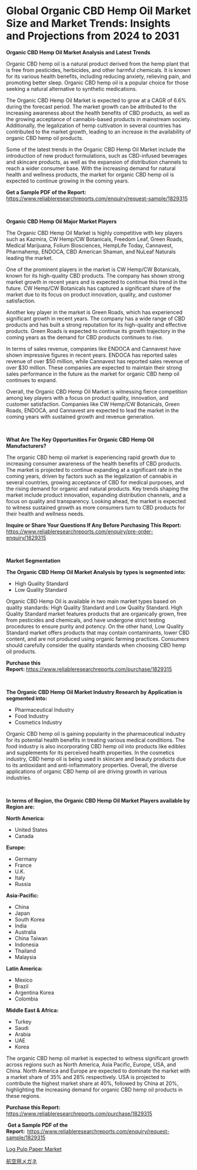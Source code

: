 <p><h1>Global Organic CBD Hemp Oil Market Size and Market Trends: Insights and Projections from 2024 to 2031</h1></p><p><strong>Organic CBD Hemp Oil Market Analysis and Latest Trends</strong></p>
<p><p>Organic CBD hemp oil is a natural product derived from the hemp plant that is free from pesticides, herbicides, and other harmful chemicals. It is known for its various health benefits, including reducing anxiety, relieving pain, and promoting better sleep. Organic CBD hemp oil is a popular choice for those seeking a natural alternative to synthetic medications.</p><p>The Organic CBD Hemp Oil Market is expected to grow at a CAGR of 6.6% during the forecast period. The market growth can be attributed to the increasing awareness about the health benefits of CBD products, as well as the growing acceptance of cannabis-based products in mainstream society. Additionally, the legalization of hemp cultivation in several countries has contributed to the market growth, leading to an increase in the availability of organic CBD hemp oil products.</p><p>Some of the latest trends in the Organic CBD Hemp Oil Market include the introduction of new product formulations, such as CBD-infused beverages and skincare products, as well as the expansion of distribution channels to reach a wider consumer base. With the increasing demand for natural health and wellness products, the market for organic CBD hemp oil is expected to continue growing in the coming years.</p></p>
<p><strong>Get a Sample PDF of the Report:&nbsp;</strong> <a href="https://www.reliableresearchreports.com/enquiry/request-sample/1829315">https://www.reliableresearchreports.com/enquiry/request-sample/1829315</a></p>
<p>&nbsp;</p>
<p><strong>Organic CBD Hemp Oil Major Market Players</strong></p>
<p><p>The Organic CBD Hemp Oil Market is highly competitive with key players such as Kazmira, CW Hemp/CW Botanicals, Freedom Leaf, Green Roads, Medical Marijuana, Folium Biosciences, HempLife Today, Cannavest, Pharmahemp, ENDOCA, CBD American Shaman, and NuLeaf Naturals leading the market. </p><p>One of the prominent players in the market is CW Hemp/CW Botanicals, known for its high-quality CBD products. The company has shown strong market growth in recent years and is expected to continue this trend in the future. CW Hemp/CW Botanicals has captured a significant share of the market due to its focus on product innovation, quality, and customer satisfaction.</p><p>Another key player in the market is Green Roads, which has experienced significant growth in recent years. The company has a wide range of CBD products and has built a strong reputation for its high-quality and effective products. Green Roads is expected to continue its growth trajectory in the coming years as the demand for CBD products continues to rise.</p><p>In terms of sales revenue, companies like ENDOCA and Cannavest have shown impressive figures in recent years. ENDOCA has reported sales revenue of over $50 million, while Cannavest has reported sales revenue of over $30 million. These companies are expected to maintain their strong sales performance in the future as the market for organic CBD hemp oil continues to expand.</p><p>Overall, the Organic CBD Hemp Oil Market is witnessing fierce competition among key players with a focus on product quality, innovation, and customer satisfaction. Companies like CW Hemp/CW Botanicals, Green Roads, ENDOCA, and Cannavest are expected to lead the market in the coming years with sustained growth and revenue generation.</p></p>
<p>&nbsp;</p>
<p><strong>What Are The Key Opportunities For Organic CBD Hemp Oil Manufacturers?</strong></p>
<p><p>The organic CBD hemp oil market is experiencing rapid growth due to increasing consumer awareness of the health benefits of CBD products. The market is projected to continue expanding at a significant rate in the coming years, driven by factors such as the legalization of cannabis in several countries, growing acceptance of CBD for medical purposes, and the rising demand for organic and natural products. Key trends shaping the market include product innovation, expanding distribution channels, and a focus on quality and transparency. Looking ahead, the market is expected to witness sustained growth as more consumers turn to CBD products for their health and wellness needs.</p></p>
<p><strong>Inquire or Share Your Questions If Any Before Purchasing This Report:</strong> <a href="https://www.reliableresearchreports.com/enquiry/pre-order-enquiry/1829315">https://www.reliableresearchreports.com/enquiry/pre-order-enquiry/1829315</a></p>
<p>&nbsp;</p>
<p><strong>Market Segmentation</strong></p>
<p><strong>The Organic CBD Hemp Oil Market Analysis by types is segmented into:</strong></p>
<p><ul><li>High Quality Standard</li><li>Low Quality Standard</li></ul></p>
<p><p>Organic CBD Hemp Oil is available in two main market types based on quality standards: High Quality Standard and Low Quality Standard. High Quality Standard market features products that are organically grown, free from pesticides and chemicals, and have undergone strict testing procedures to ensure purity and potency. On the other hand, Low Quality Standard market offers products that may contain contaminants, lower CBD content, and are not produced using organic farming practices. Consumers should carefully consider the quality standards when choosing CBD hemp oil products.</p></p>
<p><strong>Purchase this Report:&nbsp;</strong><a href="https://www.reliableresearchreports.com/purchase/1829315">https://www.reliableresearchreports.com/purchase/1829315</a></p>
<p>&nbsp;</p>
<p><strong>The Organic CBD Hemp Oil Market Industry Research by Application is segmented into:</strong></p>
<p><ul><li>Pharmaceutical Industry</li><li>Food Industry</li><li>Cosmetics Industry</li></ul></p>
<p><p>Organic CBD hemp oil is gaining popularity in the pharmaceutical industry for its potential health benefits in treating various medical conditions. The food industry is also incorporating CBD hemp oil into products like edibles and supplements for its perceived health properties. In the cosmetics industry, CBD hemp oil is being used in skincare and beauty products due to its antioxidant and anti-inflammatory properties. Overall, the diverse applications of organic CBD hemp oil are driving growth in various industries.</p></p>
<p>&nbsp;</p>
<p><strong>In terms of Region, the Organic CBD Hemp Oil Market Players available by Region are:</strong></p>
<p>
    <p> <strong> North America: </strong>
        <ul>
            <li>United States</li>
            <li>Canada</li>
        </ul>
        </p> 
    <p> <strong> Europe: </strong>
        <ul>
            <li>Germany</li>
            <li>France</li>
            <li>U.K.</li>
            <li>Italy</li>
            <li>Russia</li>
        </ul>
        </p> 
    <p> <strong> Asia-Pacific: </strong>
        <ul>
            <li>China</li>
            <li>Japan</li>
            <li>South Korea</li>
            <li>India</li>
            <li>Australia</li>
            <li>China Taiwan</li>
            <li>Indonesia</li>
            <li>Thailand</li>
            <li>Malaysia</li>
        </ul>
        </p> 
    <p> <strong> Latin America: </strong>
        <ul>
            <li>Mexico</li>
            <li>Brazil</li>
            <li>Argentina Korea</li>
            <li>Colombia</li>
        </ul>
        </p> 
    <p> <strong> Middle East & Africa: </strong>
        <ul>
            <li>Turkey</li>
            <li>Saudi</li>
            <li>Arabia</li>
            <li>UAE</li>
            <li>Korea</li>
        </ul>
    </p>
    </p>
<p><p>The organic CBD hemp oil market is expected to witness significant growth across regions such as North America, Asia Pacific, Europe, USA, and China. North America and Europe are expected to dominate the market with a market share of 35% and 28% respectively. USA is projected to contribute the highest market share at 40%, followed by China at 20%, highlighting the increasing demand for organic CBD hemp oil products in these regions.</p></p>
<p><strong>Purchase this Report: </strong><a href="https://www.reliableresearchreports.com/purchase/1829315">https://www.reliableresearchreports.com/purchase/1829315</a></p>
<p>&nbsp;<strong>Get a Sample PDF of the Report:&nbsp;&nbsp;</strong><a href="https://www.reliableresearchreports.com/enquiry/request-sample/1829315">https://www.reliableresearchreports.com/enquiry/request-sample/1829315</a></p>
<p><strong></strong></p>
<p><p><a href="https://github.com/BryceTownsendr/Market-Research-Report-List-4/blob/main/log-pulp-paper-market.md">Log Pulp Paper Market</a></p><p><a href="https://github.com/ksxzwxabcuynh011/Market-Research-Report-List-1/blob/main/94960707526.md">航空用メガネ</a></p></p>